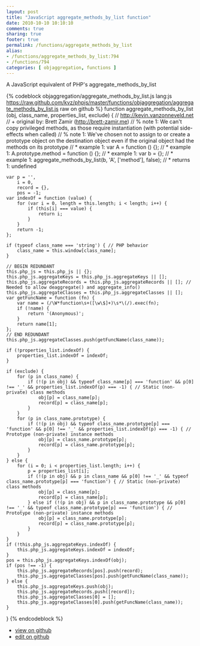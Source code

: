 ```yaml
---
layout: post
title: "JavaScript aggregate_methods_by_list function"
date: 2010-10-10 10:10:10
comments: true
sharing: true
footer: true
permalink: /functions/aggregate_methods_by_list
alias:
- /functions/aggregate_methods_by_list:794
- /functions/794
categories: [ objaggregation, functions ]
---
```

A JavaScript equivalent of PHP's aggregate_methods_by_list
<!-- more -->
{% codeblock objaggregation/aggregate_methods_by_list.js lang:js https://raw.github.com/kvz/phpjs/master/functions/objaggregation/aggregate_methods_by_list.js raw on github %}
function aggregate_methods_by_list (obj, class_name, properties_list, exclude) {
    // http://kevin.vanzonneveld.net
    // +   original by: Brett Zamir (http://brett-zamir.me)
    // %          note 1: We can't copy privileged methods, as those require instantiation (with potential side-effects when called)
    // %          note 1: We've chosen not to assign to or create a prototype object on the destination object even if the original object had the methods on its prototype
    // *     example 1: var A = function () {};
    // *     example 1: A.prototype.method = function () {};
    // *     example 1: var b = {};
    // *     example 1: aggregate_methods_by_list(b, 'A', ['method'], false);
    // *     returns 1: undefined

    var p = '',
        i = 0,
        record = {},
        pos = -1;
    var indexOf = function (value) {
        for (var i = 0, length = this.length; i < length; i++) {
            if (this[i] === value) {
                return i;
            }
        }
        return -1;
    };

    if (typeof class_name === 'string') { // PHP behavior
        class_name = this.window[class_name];
    }

    // BEGIN REDUNDANT
    this.php_js = this.php_js || {};
    this.php_js.aggregateKeys = this.php_js.aggregateKeys || [];
    this.php_js.aggregateRecords = this.php_js.aggregateRecords || []; // Needed to allow deaggregate() and aggregate_info()
    this.php_js.aggregateClasses = this.php_js.aggregateClasses || [];
    var getFuncName = function (fn) {
        var name = (/\W*function\s+([\w\$]+)\s*\(/).exec(fn);
        if (!name) {
            return '(Anonymous)';
        }
        return name[1];
    };
    // END REDUNDANT
    this.php_js.aggregateClasses.push(getFuncName(class_name));

    if (!properties_list.indexOf) {
        properties_list.indexOf = indexOf;
    }

    if (exclude) {
        for (p in class_name) {
            if (!(p in obj) && typeof class_name[p] === 'function' && p[0] !== '_' && properties_list.indexOf(p) === -1) { // Static (non-private) class methods
                obj[p] = class_name[p];
                record[p] = class_name[p];
            }
        }
        for (p in class_name.prototype) {
            if (!(p in obj) && typeof class_name.prototype[p] === 'function' && p[0] !== '_' && properties_list.indexOf(p) === -1) { // Prototype (non-private) instance methods
                obj[p] = class_name.prototype[p];
                record[p] = class_name.prototype[p];
            }
        }
    } else {
        for (i = 0; i < properties_list.length; i++) {
            p = properties_list[i];
            if (!(p in obj) && p in class_name && p[0] !== '_' && typeof class_name.prototype[p] === 'function') { // Static (non-private) class methods
                obj[p] = class_name[p];
                record[p] = class_name[p];
            } else if (!(p in obj) && p in class_name.prototype && p[0] !== '_' && typeof class_name.prototype[p] === 'function') { // Prototype (non-private) instance methods
                obj[p] = class_name.prototype[p];
                record[p] = class_name.prototype[p];
            }
        }
    }
    if (!this.php_js.aggregateKeys.indexOf) {
        this.php_js.aggregateKeys.indexOf = indexOf;
    }
    pos = this.php_js.aggregateKeys.indexOf(obj);
    if (pos !== -1) {
        this.php_js.aggregateRecords[pos].push(record);
        this.php_js.aggregateClasses[pos].push(getFuncName(class_name));
    } else {
        this.php_js.aggregateKeys.push(obj);
        this.php_js.aggregateRecords.push([record]);
        this.php_js.aggregateClasses[0] = [];
        this.php_js.aggregateClasses[0].push(getFuncName(class_name));
    }
}
{% endcodeblock %}
<ul>
 <li><a href="https://github.com/kvz/phpjs/blob/master/functions/objaggregation/aggregate_methods_by_list.js">view on github</a></li>
 <li><a href="https://github.com/kvz/phpjs/edit/master/functions/objaggregation/aggregate_methods_by_list.js">edit on github</a></li>
</ul>
